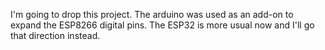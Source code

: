 I'm going to drop this project. The arduino was used as an add-on to expand the ESP8266 digital pins. The ESP32 is more usual now and I'll go that direction instead.

